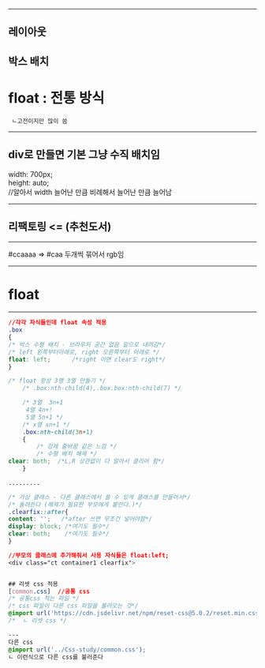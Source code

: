
---
레이아웃
---
## 박스 배치
# float : 전통 방식
     ㄴ고전이지만 많이 씀
---
## div로 만들면 기본 그냥 수직 배치임


width: 700px;<br>
height: auto;  
//알아서 width 늘어난 만큼 비례해서
  늘어난 만큼 늘어남

---
## 리팩토링 <= (추천도서)

---
#ccaaaa => #caa   두개씩 묶어서 rgb임

---
# float
---
```css
//각각 자식들인데 float 속성 적용
.box
{
/* 박스 수평 배치 - 브라우저 공간 없음 밑으로 내려감*/
/* left 왼쪽부터아래로, right 오른쪽부터 아래로 */
float: left;      /*right 이면 clear도 right*/
}
```

```css
/* float 항상 3행 3열 만들기 */
	/* .box:nth-child(4),.box.box:nth-child(7) */

	/* 3열  3n+1 
     4열 4n+!
     5열 5n+1 */
	/* x열 xn+1 */
	.box:nth-child(3n+1)
	{
		/* 강제 줄바꿈 같은 느낌 */
		/* 수평 배치 해제 */
clear: both;  /*L,R 상관없이 다 알아서 클리어 함*/
	}

.........

/* 가상 클래스 - 다른 클래스에서 쓸 수 있게 클래스를 만들어서*/ 
/* 돌려쓴다 (해제가 필요한 부모에게 붙인다.)*/
.clearfix::after{
content: '';   /*after 쓰면 무조건 넣어야함*/
display: block; /*여기도 필수*/
clear: both;    /*여기도 필수*/
}

//부모의 클래스에 추가해줘서 사용 자식들은 float:left;
<div class="ct container1 clearfix">


## 리셋 css 적용
[common.css]  //공통 css
/* 공통css 적는 파일 */
/* css 파일이 다른 css 파일을 불러오는 것*/
@import url('https://cdn.jsdelivr.net/npm/reset-css@5.0.2/reset.min.css');
/*  ㄴ 리셋 css */

---
다른 css
@import url('../Css-study/common.css');
ㄴ 이런식으로 다른 css를 불러준다

```